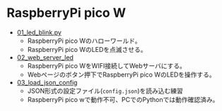 # RaspberryPi pico W

- [01_led_blink.py](01_led_blink/)
  - RaspberryPi pico Wのハローワールド。
  - RaspberryPi pico WのLEDを点滅させる。
- [02_web_server_led](02_web_server_led/)
  - RaspberryPi pico WをWIFI接続してWebサーバにする。
  - Webページのボタン押下でRaspberryPi pico WのLEDを操作する。
- [03_load_json_config](03_load_json_config/)
  - JSON形式の設定ファイル(`config.json`)を読み込む練習
  - RaspberryPi pico wで動作不可、PCでのPythonでは動作確認済み。